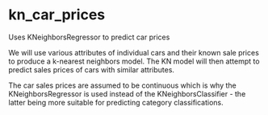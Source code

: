 # kn_car_prices
Uses KNeighborsRegressor to predict car prices

We will use various attributes of individual cars and their known sale prices to produce a k-nearest neighbors model. 
The KN model will then attempt to predict sales prices of cars with similar attributes. 

The car sales prices are assumed to be continuous which is why the KNeighborsRegressor is used instead of the KNeighborsClassifier - 
the latter being more suitable for predicting category classifications.
